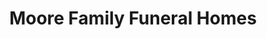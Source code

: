 ---
title: "Moore Family Funeral Homes"
url: /batavia/moore-family-funeral-homes/
shop: Bestattungen
---